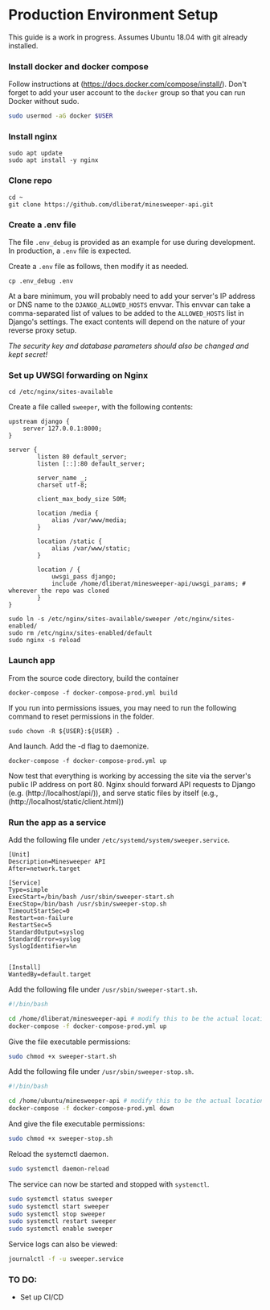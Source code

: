 # Production Environment Setup

This guide is a work in progress.
Assumes Ubuntu 18.04 with git already installed.

### Install docker and docker compose

Follow instructions at (https://docs.docker.com/compose/install/).
Don't forget to add your user account to the `docker` group so that you can run Docker without sudo.

```bash
sudo usermod -aG docker $USER
```


### Install nginx

```
sudo apt update
sudo apt install -y nginx
```

### Clone repo

```
cd ~
git clone https://github.com/dliberat/minesweeper-api.git
```

### Create a .env file

The file `.env_debug` is provided as an example for use during development.
In production, a `.env` file is expected.

Create a `.env` file as follows, then modify it as needed.

`cp .env_debug .env`

At a bare minimum, you will probably need to add your server's IP address or DNS name to the `DJANGO_ALLOWED_HOSTS` envvar.
This envvar can take a comma-separated list of values to be added to the `ALLOWED_HOSTS` list in Django's settings.
The exact contents will depend on the nature of your reverse proxy setup.

*The security key and database parameters should also be changed and kept secret!*


### Set up UWSGI forwarding on Nginx

`cd /etc/nginx/sites-available`

Create a file called `sweeper`, with the following contents:

```
upstream django {
    server 127.0.0.1:8000;
}

server {
        listen 80 default_server;
        listen [::]:80 default_server;

        server_name _;
        charset utf-8;

        client_max_body_size 50M;

        location /media {
            alias /var/www/media;
        }

        location /static {
            alias /var/www/static;
        }

        location / {
            uwsgi_pass django;
            include /home/dliberat/minesweeper-api/uwsgi_params; # wherever the repo was cloned
        }
}
```

```
sudo ln -s /etc/nginx/sites-available/sweeper /etc/nginx/sites-enabled/
sudo rm /etc/nginx/sites-enabled/default
sudo nginx -s reload
```

### Launch app

From the source code directory, build the container

`docker-compose -f docker-compose-prod.yml build`

If you run into permissions issues, you may need to run the following command to reset permissions in the folder.

`sudo chown -R ${USER}:${USER} .`

And launch. Add the -d flag to daemonize.

`docker-compose -f docker-compose-prod.yml up`

Now test that everything is working by accessing the site via the server's public IP address on port 80.
Nginx should forward API requests to Django (e.g. (http://localhost/api/)), and serve static files by itself (e.g., (http://localhost/static/client.html))


### Run the app as a service

Add the following file under `/etc/systemd/system/sweeper.service`.

```
[Unit]
Description=Minesweeper API
After=network.target

[Service]
Type=simple
ExecStart=/bin/bash /usr/sbin/sweeper-start.sh
ExecStop=/bin/bash /usr/sbin/sweeper-stop.sh
TimeoutStartSec=0
Restart=on-failure
RestartSec=5
StandardOutput=syslog
StandardError=syslog
SyslogIdentifier=%n


[Install]
WantedBy=default.target
```

Add the following file under `/usr/sbin/sweeper-start.sh`.

```bash
#!/bin/bash

cd /home/dliberat/minesweeper-api # modify this to be the actual location of the source code
docker-compose -f docker-compose-prod.yml up
```

Give the file executable permissions:

```bash
sudo chmod +x sweeper-start.sh
```

Add the following file under `/usr/sbin/sweeper-stop.sh`.

```bash
#!/bin/bash

cd /home/ubuntu/minesweeper-api # modify this to be the actual location of the source code
docker-compose -f docker-compose-prod.yml down
```

And give the file executable permissions:

```bash
sudo chmod +x sweeper-stop.sh
```

Reload the systemctl daemon.

```bash
sudo systemctl daemon-reload
```

The service can now be started and stopped with `systemctl`.

```bash
sudo systemctl status sweeper
sudo systemctl start sweeper
sudo systemctl stop sweeper
sudo systemctl restart sweeper
sudo systemctl enable sweeper
```

Service logs can also be viewed:

```bash
journalctl -f -u sweeper.service
```


### TO DO:

- Set up CI/CD

